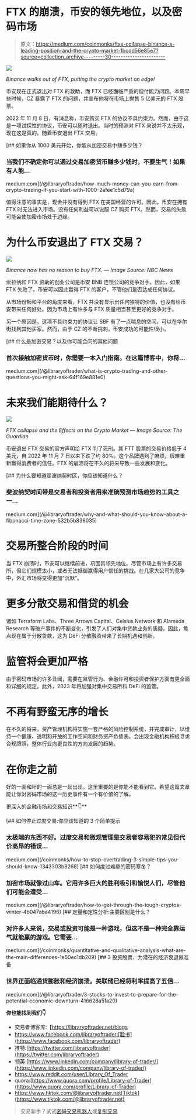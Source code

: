 # FTX 的崩溃，币安的领先地位，以及密码市场

> 原文：<https://medium.com/coinmonks/ftxs-collapse-binance-s-leading-position-and-the-crypto-market-1bcdd56e85e7?source=collection_archive---------30----------------------->

![](img/8952b3f29ccbe32ab8c8b65336e37504.png)

*Binance walks out of FTX, putting the crypto market on edge!*

币安现在正式退出对 FTX 的救助，而 FTX 已经面临严重的偿付能力问题。本周早些时候，CZ 暴露了 FTX 的问题，并宣布他将在市场上抛售 5 亿美元的 FTX 股票。

2022 年 11 月 8 日，有消息称，币安购买 FTX 的协议不具约束力。然而，由于这是一项试探性的协议，币安可以随时退出。当时的预测对 FTX 来说并不太乐观，现在这是真的。随着币安退出 FTX 交易。

[](/@libraryoftrader/how-much-money-can-you-earn-from-crypto-trading-if-you-start-with-1000-2afee1c5d79a) [## 如果你从 1000 美元开始，你能从加密交易中赚多少钱？

### 当我们不确定你可以通过交易加密货币赚多少钱时，不要生气！如果有人能…

medium.com](/@libraryoftrader/how-much-money-can-you-earn-from-crypto-trading-if-you-start-with-1000-2afee1c5d79a) 

值得注意的事实是，现金并没有得到 FTX 在美国经营的许可。因此，币安在拥有 FTX 时无法进入市场。没有任何利益可以说服 CZ 购买 FTX。然而，交易的失败可能会使加密市场处于边缘。

# 为什么币安退出了 FTX 交易？

![](img/9e3cabe461f1705dc40b7128afed5ef6.png)

*Binance now has no reason to buy FTX. — Image Source: NBC News*

索拉纳和 FTX 资助的创业公司是币安 BNB 连锁公司的竞争对手。因此，如果 FTX 失败了，币安可以因此赢得 FTX 的客户，不管他们是否达成任何协议。

从市场份额和平台的角度来看，FTX 并没有显示出任何独特的价值，也没有给币安带来任何好处。因为市场上有许多与 FTX 质量相当甚至更好的竞争对手。

另一个原因是，这项不具约束力的协议让 SBF 有了一点喘息的空间，可以在华尔街找到其他买家。然而，由于 CZ 的不断挑刺，币安成功的可能性很小。

[](/@libraryoftrader/what-is-crypto-trading-and-other-questions-you-might-ask-64f169e881e0) [## 什么是加密交易？以及你可能会问的其他问题

### 首次接触加密货币时，你需要一本入门指南。在这篇博客中，你将…

medium.com](/@libraryoftrader/what-is-crypto-trading-and-other-questions-you-might-ask-64f169e881e0) 

# 未来我们能期待什么？

![](img/b2a6f795d0501ac6dbb08b66299cf5ba.png)

*FTX collapse and the Effects on the Crypto Market — Image Source: The Guardian*

币安退出 FTX 交易的官方声明给 FTX 判了死刑。其 FTT 股票的交易价格低于 4 美元，自 2022 年 11 月 7 日以来下跌了约 80%。这个品牌遇到了麻烦，很难重新赢得消费者的信任。FTX 的崩溃将在不久的将来导致一些发展和变化。

[](/@libraryoftrader/why-and-what-should-you-know-about-a-fibonacci-time-zone-532b5b838035) [## 为什么要知道斐波纳契时区，你应该知道什么？

### 斐波纳契时间带是交易者和投资者用来准确预测市场趋势的工具之一…

medium.com](/@libraryoftrader/why-and-what-should-you-know-about-a-fibonacci-time-zone-532b5b838035) 

# 交易所整合阶段的时间

当 FTX 崩溃时，币安可以继续前进，巩固其领先地位。尽管市场上有许多交易所，但它们规模太小，或者无法抵御赢得用户信任的挑战。在几家大公司的竞争中，外汇市场将变得更加“沉默”。

# 更多分散交易和借贷的机会

诸如 Terraform Labs、Three Arrows Capital、Celsius Network 和 Alameda Research 等破产事件的不断变化，引发了人们对集中贷款业务的质疑。因此，焦点现在属于分散贷款，这为 DeFi 分散融资带来了长期机遇和创新。

# 监管将会更加严格

由于密码市场的许多丑闻，需要在监管行为、金融许可和投资者保护方面有更全面和详细的规定。此外，2023 年将加强对集中交易所和 DeFi 的监管。

# 不再有野蛮无序的增长

在不久的将来，资产管理机构将实施一套严格的风险控制系统，并完成审计，以维持一个健康、透明和开放的工作空间和财务资产负债表。会出现金融机构积极寻求合规牌照，整体行业向更良性的方向发展的趋势。

# 在你走之前

好的一面和坏的一面总是一起出现。这里重要的是你能不能看到它。希望这篇文章能让你对密码市场的这一历史事件有一个有价值的了解。

更深入的金融市场和交易知识**👇**

[](/coinmonks/how-to-stop-overtrading-3-simple-tips-you-should-know-1343303b8268) [## 如何停止过度交易:你应该知道的 3 个简单提示

### 太极端的东西不好。过度交易和微观管理是交易者容易犯的常见但代价高昂的错误…

medium.com](/coinmonks/how-to-stop-overtrading-3-simple-tips-you-should-know-1343303b8268) [](/@libraryoftrader/how-to-get-through-the-tough-cryptos-winter-4b047aba4196) [## 如何度过难熬的密码寒冬？

### 加密市场就像过山车。它用许多巨大的胜利吸引和愉悦人们，尽管他们可能会遭受…

medium.com](/@libraryoftrader/how-to-get-through-the-tough-cryptos-winter-4b047aba4196) [](/coinmonks/quantitative-and-qualitative-analysis-what-are-the-main-differences-1e50ec1db209) [## 定量和定性分析:主要区别是什么？

### 对许多人来说，交易或投资可能是一种游戏，但这不是一种完全靠运气就能赢的游戏。它需要…

medium.com](/coinmonks/quantitative-and-qualitative-analysis-what-are-the-main-differences-1e50ec1db209) [](/@libraryoftrader/3-stocks-to-invest-to-prepare-for-the-potential-economic-downturn-416628a5fa20) [## 3 投资股票，为潜在的经济衰退做准备

### 世界正面临通货膨胀和经济崩溃。美联储已经将利率提高了五倍…

medium.com](/@libraryoftrader/3-stocks-to-invest-to-prepare-for-the-potential-economic-downturn-416628a5fa20) 

**你也能找到我们👇**

*   交易者博客库:【https://libraryoftrader.net/blogs 
*   https://www.facebook.com/libraryoftrader:[脸书](https://www.facebook.com/libraryoftrader)
*   推特:[https://twitter.com/libraryoftrader](https://twitter.com/libraryoftrader)
*   领英:[https://www.linkedin.com/company/library-of-trader/](https://www.linkedin.com/company/library-of-trader/)
*   https://www.reddit.com/user/Library_Of_Trader
*   quora:[https://www.quora.com/profile/Library-of-Trader](https://www.quora.com/profile/Library-of-Trader)
*   https://www.tiktok.com/@libraryoftrader.net[Tiktok](https://www.tiktok.com/@libraryoftrader.net)

> 交易新手？试试[密码交易机器人](/coinmonks/crypto-trading-bot-c2ffce8acb2a)或[复制交易](/coinmonks/top-10-crypto-copy-trading-platforms-for-beginners-d0c37c7d698c)